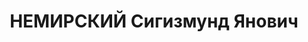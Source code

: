 ---
title: НЕМИРСКИЙ Сигизмунд Янович
description: 'Род. в 1887, Польша, Петраковская губ., м. Заверцы, поляк, обр.: начальное,
  член/канд. в члены ВКП(б) с 1917. Проживал: Минская обл., Минск. Директор, Хлебозавод
  №6

  Арестован 18.08.1937. Обв. по ст. 69, 70, 76 УК БССР - член а/с див-вред орг-ции.
  Приговор: ВК ВС СССР, 24.11.1937 – ВМН с конфискацией имущества. Расстрелян 24.11.1937,
  Минск.

  Реабилитирован ВК ВС СССР 08.12.1966'
---